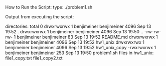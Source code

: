 How to Run the Script:
	type: ./problem1.sh 
	
Output from executing the script:

directories:
total 0
drwxrwxrwx 1 benjimeiner benjimeiner 4096 Sep 13 19:52 .
drwxrwxrwx 1 benjimeiner benjimeiner 4096 Sep 13 19:50 ..
-rw-rw-rw- 1 benjimeiner benjimeiner   83 Sep 13 19:52 README.md
drwxrwxrwx 1 benjimeiner benjimeiner 4096 Sep 13 19:52 hw1_unix
drwxrwxrwx 1 benjimeiner benjimeiner 4096 Sep 13 19:52 hw1_unix_copy
-rwxrwxrwx 1 benjimeiner benjimeiner  253 Sep 13 19:50 problem1.sh
files in hw1_unix:
file1_copy.txt  file1_copy2.txt	
